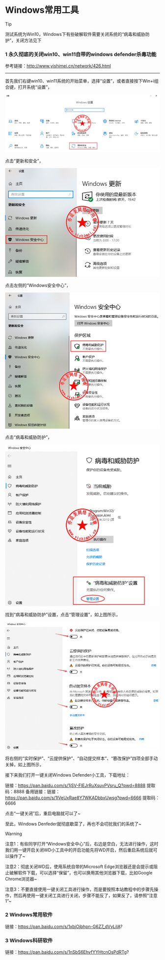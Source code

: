 # Windows常用工具
> [!Tip]
> 测试系统为Win10，Windows下有些破解软件需要关闭系统的“病毒和威胁防护”，关闭方法见下

### 1  永久彻底的关闭win10、win11自带的windows defender杀毒功能

参考链接：http://www.yishimei.cn/network/426.html

---

首先我们右键win10、win11系统的开始菜单，选择“设置”，或者直接按下Win+i组合键，打开系统“设置”，

![](./images/Windows/1.png)

点击“更新和安全”，

![](./images/Windows/2.png)

点击左侧的“Windows安全中心”，

![](./images/Windows/3.png)

点击“病毒和威胁防护”，

![](./images/Windows/4.png)

找到“病毒和威胁防护”设置，点击“管理设置”，如上图所示，

![](./images/Windows/5.png)

将右侧的“实时保护”、“云提供保护”、“自动提交样本”、“篡改保护”四项全部手动关掉，如上图所示，

接下来我们打开一键关闭Windows Defender小工具，下载地址：

链接：https://pan.baidu.com/s/1jSV-FlEJrRuXsuvPVsru_Q?pwd=8888 提取码：8888 
备用链接：链接：https://pan.baidu.com/s/1IVeUxRae8Y7WKADbbxUwsg?pwd=6666 提取码：6666

点击“一键关闭”后，重启电脑就可以了~

至此，Windows Denfeder就彻底歇菜了，再也不会叨扰我们的系统了~

> [!Warning]
> 注意1：有些同学打开“Windows安全中心”后，右边是空白，无法进行操作，这时我们用一键开启关闭WD小工具中的开启功能先将WD开启，然后重启系统后就可以操作了~
> 
> 注意2：彻底关闭WD后，使用系统自带的Microsoft Edge浏览器还是会提示或阻止破解软件下载，可以选择“保留”，也可以换用其他浏览器下载，比如Google Chrome浏览器~
> 
> 注意3：不要直接使用一键关闭工具进行操作，而是要按照本站教程中的步骤先操作，然后再使用一键关闭工具进行关闭，步骤不能反了，如果反了，请参照“注意1”~



### 2 Windows常用软件

链接：https://pan.baidu.com/s/1xbjOjbhpn-G6Z7_dVyLiIA?


### 3 Windows科研软件
链接：https://pan.baidu.com/s/1nSbS6EhvfYYHtcnOsPdRTg?







